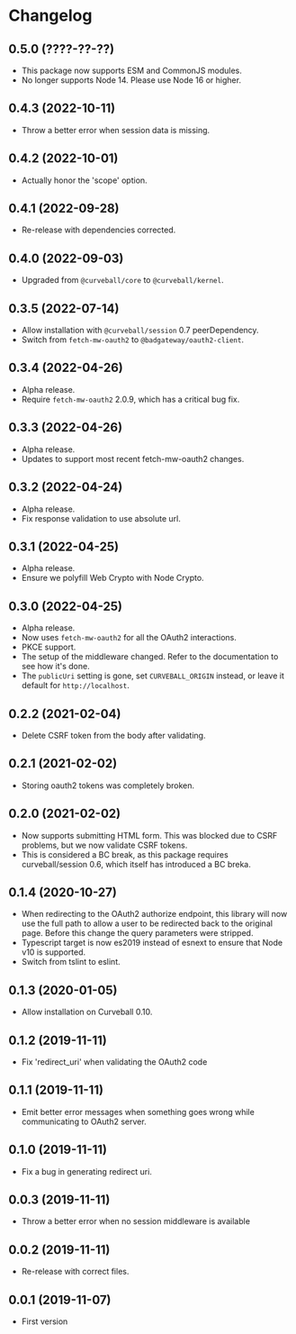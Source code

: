 Changelog
=========

0.5.0 (????-??-??)
------------------

* This package now supports ESM and CommonJS modules.
* No longer supports Node 14. Please use Node 16 or higher.


0.4.3 (2022-10-11)
------------------

* Throw a better error when session data is missing.


0.4.2 (2022-10-01)
------------------

* Actually honor the 'scope' option.


0.4.1 (2022-09-28)
------------------

* Re-release with dependencies corrected.


0.4.0 (2022-09-03)
------------------

* Upgraded from `@curveball/core` to `@curveball/kernel`.


0.3.5 (2022-07-14)
------------------

* Allow installation with `@curveball/session` 0.7 peerDependency.
* Switch from `fetch-mw-oauth2` to `@badgateway/oauth2-client`.


0.3.4 (2022-04-26)
------------------

* Alpha release.
* Require `fetch-mw-oauth2` 2.0.9, which has a critical bug fix.


0.3.3 (2022-04-26)
------------------

* Alpha release.
* Updates to support most recent fetch-mw-oauth2 changes.


0.3.2 (2022-04-24)
------------------

* Alpha release.
* Fix response validation to use absolute url.


0.3.1 (2022-04-25)
------------------

* Alpha release.
* Ensure we polyfill Web Crypto with Node Crypto.


0.3.0 (2022-04-25)
------------------

* Alpha release.
* Now uses `fetch-mw-oauth2` for all the OAuth2 interactions.
* PKCE support.
* The setup of the middleware changed. Refer to the documentation to see how
  it's done.
* The `publicUri` setting is gone, set `CURVEBALL_ORIGIN` instead, or leave it
  default for `http://localhost`.


0.2.2 (2021-02-04)
------------------

* Delete CSRF token from the body after validating.


0.2.1 (2021-02-02)
------------------

* Storing oauth2 tokens was completely broken.


0.2.0 (2021-02-02)
------------------

* Now supports submitting HTML form. This was blocked due to CSRF problems, but
  we now validate CSRF tokens.
* This is considered a BC break, as this package requires curveball/session
  0.6, which itself has introduced a BC breka.


0.1.4 (2020-10-27)
------------------

* When redirecting to the OAuth2 authorize endpoint, this library will now use
  the full path to allow a user to be redirected back to the original page.
  Before this change the query parameters were stripped.
* Typescript target is now es2019 instead of esnext to ensure that Node v10 is
  supported.
* Switch from tslint to eslint.


0.1.3 (2020-01-05)
------------------

* Allow installation on Curveball 0.10.


0.1.2 (2019-11-11)
------------------

* Fix 'redirect_uri' when validating the OAuth2 code


0.1.1 (2019-11-11)
------------------

* Emit better error messages when something goes wrong while communicating to
  OAuth2 server.


0.1.0 (2019-11-11)
------------------

* Fix a bug in generating redirect uri.


0.0.3 (2019-11-11)
------------------

* Throw a better error when no session middleware is available


0.0.2 (2019-11-11)
------------------

* Re-release with correct files.


0.0.1 (2019-11-07)
------------------

* First version
